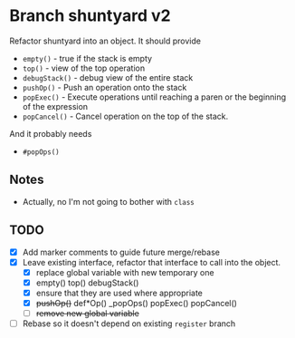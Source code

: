 # Branch shuntyard v2

Refactor shuntyard into an object. It should provide

- `empty()` - true if the stack is empty
- `top()` - view of the top operation
- `debugStack()` - debug view of the entire stack
- `pushOp()` - Push an operation onto the stack
- `popExec()` - Execute operations until reaching a paren or the beginning of the expression
- `popCancel()` - Cancel operation on the top of the stack.

And it probably needs

- `#popOps()`

## Notes

- Actually, no I'm not going to bother with `class`

## TODO

-  [X]  Add marker comments to guide future merge/rebase
-  [X]  Leave existing interface, refactor that interface to call into the object.
    -  [X]  replace global variable with new temporary one
    -  [X]  empty() top() debugStack()
    -  [X]  ensure that they are used where appropriate
    -  [X]  ~~pushOp()~~ def*Op() _popOps() popExec() popCancel()
    -  [ ]  ~~remove new global variable~~
-  [ ]  Rebase so it doesn't depend on existing `register` branch 